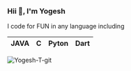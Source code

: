 ### Hii 👋, I'm Yogesh

<!--
**Yogesh-T-git/Yogesh-T-git** is a ✨ _special_ ✨ repository because its `README.md` (this file) appears on your GitHub profile.

Here are some ideas to get you started:

- 🔭 I’m currently working on ...
- 🌱 I’m currently learning ...
- 👯 I’m looking to collaborate on ...
- 🤔 I’m looking for help with ...
- 💬 Ask me about ...
- 📫 How to reach me: ...
- 😄 Pronouns: ...
- ⚡ Fun fact: ...
-->


I code for FUN in any language including

| JAVA | C | Pyton | Dart |
 | :---: | :---: | :---: | :---: |
 
 ![Yogesh-T-git](https://github-readme-stats.vercel.app/api?username=Yogesh-T-git&show_icons=true&count_private=true&&theme=highcontrast)
